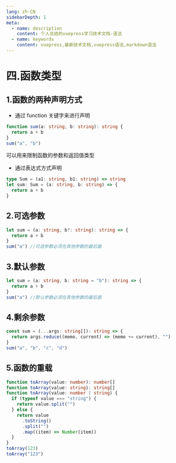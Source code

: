 ```yaml
---
lang: zh-CN
sidebarDepth: 1
meta:
  - name: description
    content: 个人总结的vuepress学习技术文档-语法
  - name: keywords
    content: vuepress,最新技术文档,vuepress语法,markdown语法
---
```


# 四.函数类型

## 1.函数的两种声明方式

- 通过 function 关键字来进行声明

```ts
function sum(a: string, b: string): string {
  return a + b
}
sum("a", "b")
```

可以用来限制函数的参数和返回值类型

- 通过表达式方式声明

```ts
type Sum = (a1: string, b1: string) => string
let sum: Sum = (a: string, b: string) => {
  return a + b
}
```

## 2.可选参数

```ts
let sum = (a: string, b?: string): string => {
  return a + b
}
sum("a") //可选参数必须在其他参数的最后面
```

## 3.默认参数

```ts
let sum = (a: string, b: string = "b"): string => {
  return a + b
}
sum("a") //默认参数必须在其他参数的最后面
```

## 4.剩余参数

```ts
const sum = (...args: string[]): string => {
  return args.reduce((memo, current) => (memo += current), "")
}
sum("a", "b", "c", "d")
```

## 5.函数的重载

```ts
function toArray(value: number): number[]
function toArray(value: string): string[]
function toArray(value: number | string) {
  if (typeof value === "string") {
    return value.split("")
  } else {
    return value
      .toString()
      .split("")
      .map((item) => Number(item))
  }
}
toArray(123)
toArray("123")
```
